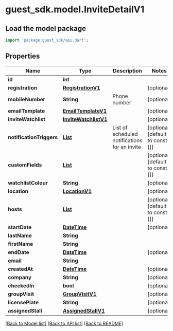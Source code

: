 # guest_sdk.model.InviteDetailV1

## Load the model package
```dart
import 'package:guest_sdk/api.dart';
```

## Properties
Name | Type | Description | Notes
------------ | ------------- | ------------- | -------------
**id** | **int** |  | 
**registration** | [**RegistrationV1**](RegistrationV1.md) |  | [optional] 
**mobileNumber** | **String** | Phone number | [optional] 
**emailTemplate** | [**EmailTemplateV1**](EmailTemplateV1.md) |  | [optional] 
**inviteWatchlist** | [**InviteWatchlistV1**](InviteWatchlistV1.md) |  | [optional] 
**notificationTriggers** | [**List<NotificationTriggerV1>**](NotificationTriggerV1.md) | List of scheduled notifications for an invite | [optional] [default to const []]
**customFields** | [**List<CustomFieldV1>**](CustomFieldV1.md) |  | [optional] [default to const []]
**watchlistColour** | **String** |  | [optional] 
**location** | [**LocationV1**](LocationV1.md) |  | [optional] 
**hosts** | [**List<HostV1>**](HostV1.md) |  | [optional] [default to const []]
**startDate** | [**DateTime**](DateTime.md) |  | [optional] 
**lastName** | **String** |  | 
**firstName** | **String** |  | 
**endDate** | [**DateTime**](DateTime.md) |  | [optional] 
**email** | **String** |  | 
**createdAt** | [**DateTime**](DateTime.md) |  | [optional] 
**company** | **String** |  | [optional] 
**checkedIn** | **bool** |  | [optional] 
**groupVisit** | [**GroupVisitV1**](GroupVisitV1.md) |  | [optional] 
**licensePlate** | **String** |  | [optional] 
**assignedStall** | [**AssignedStallV1**](AssignedStallV1.md) |  | [optional] 

[[Back to Model list]](../README.md#documentation-for-models) [[Back to API list]](../README.md#documentation-for-api-endpoints) [[Back to README]](../README.md)


